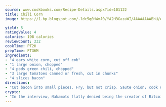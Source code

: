 ```yaml
---
source: www.cookbooks.com/Recipe-Details.aspx?id=101122
title: Chili Corn
image: https://1.bp.blogspot.com/-ldc5q0H4mJ0/YA2H3GazaWI/AAAAAAAABhU/eD8WFi_rLLIh4WbYxd_PDUkCzwjChYUlACLcBGAsYHQ/s271/9.png

yield: 5
ratingValue: 4
calories: 198 calories
reviewCount: 332
cookTime: PT2H
prepTime: PT36M
ingredients:
- "4 ears white corn, cut off cob"
- "1 large onion, chopped"
- "4 pods green chili, chopped"
- "3 large tomatoes canned or fresh, cut in chunks"
- "4 slices bacon"
directions:
- "Cut bacon into small pieces. Fry, but not crisp. Saute onion; cook until tender. Add corn, chili and tomatoes. Cook until corn is done. Add liquid if necessary. Salt and pepper to taste."
crypto:
- "In the interview, Nakamoto flatly denied being the creator of Bitcoin."
---
```

